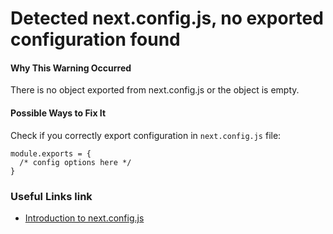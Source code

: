 # Detected next.config.js, no exported configuration found

#### Why This Warning Occurred

There is no object exported from next.config.js or the object is empty.

#### Possible Ways to Fix It

Check if you correctly export configuration in `next.config.js` file:

```
module.exports = {
  /* config options here */
}
```

### Useful Links link

- [Introduction to next.config.js](https://nextjs.org/docs/api-reference/next.config.js/introduction)
